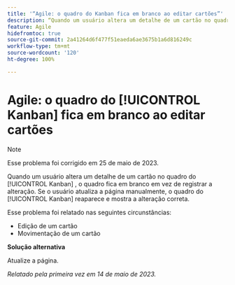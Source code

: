 ```yaml
---
title: '“Agile: o quadro do Kanban fica em branco ao editar cartões”'
description: “Quando um usuário altera um detalhe de um cartão no quadro do [!UICONTROL Kanban][!UICONTROL ], o quadro fica em branco em vez de registrar a alteração. Se o usuário atualiza a página manualmente, o quadro do [!UICONTROL Kanban] reaparece e mostra a alteração correta.”
feature: Agile
hidefromtoc: true
source-git-commit: 2a41264d6f477f51eaeda6ae3675b1a6d816249c
workflow-type: tm+mt
source-wordcount: '120'
ht-degree: 100%

---
```



# Agile: o quadro do [!UICONTROL Kanban] fica em branco ao editar cartões

>[!NOTE]
>
>Esse problema foi corrigido em 25 de maio de 2023.

Quando um usuário altera um detalhe de um cartão no quadro do [!UICONTROL Kanban] , o quadro fica em branco em vez de registrar a alteração. Se o usuário atualiza a página manualmente, o quadro do [!UICONTROL Kanban] reaparece e mostra a alteração correta.

Esse problema foi relatado nas seguintes circunstâncias:

* Edição de um cartão
* Movimentação de um cartão

**Solução alternativa**

Atualize a página.

_Relatado pela primeira vez em 14 de maio de 2023._

